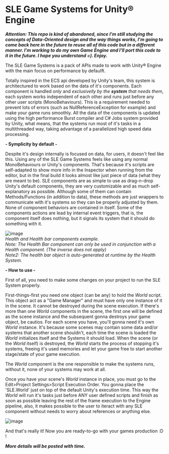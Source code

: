 # SLE Game Systems for Unity® Engine

<b><i>Attention: This repo is kind of abandoned, since I'm still studying the concepts of Data-Oriented design and the way things works, I'm going to come back here in the future to reuse all of this code but in a different manner. I'm working to do my own Game Engine and I'll port this code to it in the future. I hope you understand =). Enjoy.</i></b>

The SLE Game Systems is a pack of APIs made to work with Unity® Engine with the main focus on performance by defaulft.

   Totally inspired in the ECS api developed by Unity's team, this system is architectured to work based on the data 
of it's components. Each component is handled <i>only</i> and <i>exclusivelly by the <b>system</b> that needs them</i>, each system works
independent of each other and runs just before any other user scripts (MonoBehaviours). This is a requirement needed 
to prevent lots of errors (such as NullReferenceException for example) and make your game runs smoothly. 
   All the data of the components is updated using the high performance Burst compiler and C# Jobs system provided by Unity, 
what means, that the systems run most of it's tasks in a multithreaded way, taking advantage of a parallelized high speed data processing.

<b> - Symplicity by default - </b>

   Despite it's design internally is focused on data, for users, it doesn't feel like this. Using any of the SLE Game Systems feels like
using any normal MonoBehaviours or Unity's components. That's because it's scripts are self-adapted to show more info in the Inspector
when running from the editor, but in the final build it looks almost like just piece of data (what they are meant to be). SLE components
are as simple to use as drag-n-drop Unity's default components, they are very customizable and as much self-explanatory as possible. Although some of them can contain Methods/Functions (in addition to data), these methods are just wrappers to communicate with it's systems
so they can be properly adjusted by them. None of component behaviors are contained in itself.
   Some of the components actions are lead by internal event triggers, that is, the component itself does nothing, but it signals its system
that it should do something with it.

![image](https://user-images.githubusercontent.com/61104009/136673278-1266b853-424f-4127-b222-1bb21fc40377.png) <br/>
<i>Health and Health bar components example. <br/>
Note: The Health Bar component can only be used in conjunction with a Health component. (The inverse does not apply) <br/>
Note2: The health bar object is auto-generated at runtime by the Health System.</i>

<b> - How to use - </b>

   First of all, you need to make some changes on your project to run the SLE System properly.
   
   First-things-first you need one object (can be any) to hold the <i>World</i> script. 
   This object act as a "Game Manager" and must have only one instance of it in the scene. It cannot be destroyed during the scene execution. If there's more than one <i>World</i> components in the scene, the first one will be defined as the scene instance and the subsequent gonna destroys your game object, be cautios.
For each scene you have, you'll gonna need it's own <i>World</i> instance. It's because some scenes may contain some data and/or systems that another scene shouldn't, each time the scene is loaded the <i>World</i> initializes itself and the Systems it should load. When the scene (or the <i>World</i> itself) is destroyed, the <i>World</i> starts 
the process of stopping it's systems, freeing it's used memories and let your game free to start another stage/state of your game execution.
   
   The <i>World</i> component is the one responsible to make the systems runs, without it, none of your systems may work at all.
   
   Once you have your scene's <i>World</i> instance in place, you must go to the Edit>Project Settings>Script Execution Order.
You gonna place the 'SLE.World' just on top of the default Unity's execution time. This way the <i>World</i> will run it's tasks just before ANY user defined scripts
and finish as soon as possible leaving the rest of the frame execution to the Engine pipeline, also, it makes possible to the user to iteract with any SLE component 
without needs to worry about references or anything else.

   ![image](https://user-images.githubusercontent.com/61104009/136671102-4afbdc4c-29cc-48cf-ab98-eb8583562fe1.png)
   
   And that's really it! Now you are ready-to-go with your games production :D !
   
<b><i> More details will be posted with time. </i></b>
